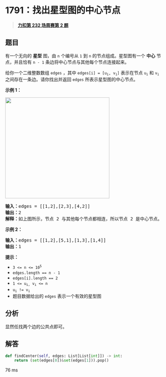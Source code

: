 # 1791：找出星型图的中心节点


> <u>**[力扣第 232 场周赛第 2 题](https://leetcode.cn/problems/find-center-of-star-graph/)**</u>

## 题目

<p>有一个无向的 <strong>星型</strong> 图，由 <code>n</code> 个编号从 <code>1</code> 到 <code>n</code> 的节点组成。星型图有一个 <strong>中心</strong> 节点，并且恰有 <code>n - 1</code> 条边将中心节点与其他每个节点连接起来。</p>

<p>给你一个二维整数数组 <code>edges</code> ，其中 <code>edges[i] = [u<sub>i</sub>, v<sub>i</sub>]</code> 表示在节点 <code>u<sub>i</sub></code> 和 <code>v<sub>i</sub></code> 之间存在一条边。请你找出并返回 <code>edges</code> 所表示星型图的中心节点。</p>



<p><strong>示例 1：</strong></p>
<img alt="" src="https://assets.leetcode-cn.com/aliyun-lc-upload/uploads/2021/03/14/star_graph.png" style="width: 331px; height: 321px;" />
<pre>
<strong>输入：</strong>edges = [[1,2],[2,3],[4,2]]
<strong>输出：</strong>2
<strong>解释：</strong>如上图所示，节点 2 与其他每个节点都相连，所以节点 2 是中心节点。
</pre>

<p><strong>示例 2：</strong></p>

<pre>
<strong>输入：</strong>edges = [[1,2],[5,1],[1,3],[1,4]]
<strong>输出：</strong>1
</pre>



<p><strong>提示：</strong></p>

<ul>
<li><code>3 <= n <= 10<sup>5</sup></code></li>
<li><code>edges.length == n - 1</code></li>
<li><code>edges[i].length == 2</code></li>
<li><code>1 <= u<sub>i,</sub> v<sub>i</sub> <= n</code></li>
<li><code>u<sub>i</sub> != v<sub>i</sub></code></li>
<li>题目数据给出的 <code>edges</code> 表示一个有效的星型图</li>
</ul>


## 分析

显然任找两个边的公共点即可。

## 解答

```python
def findCenter(self, edges: List[List[int]]) -> int:
	return (set(edges[0])&set(edges[1])).pop()
```

76 ms


